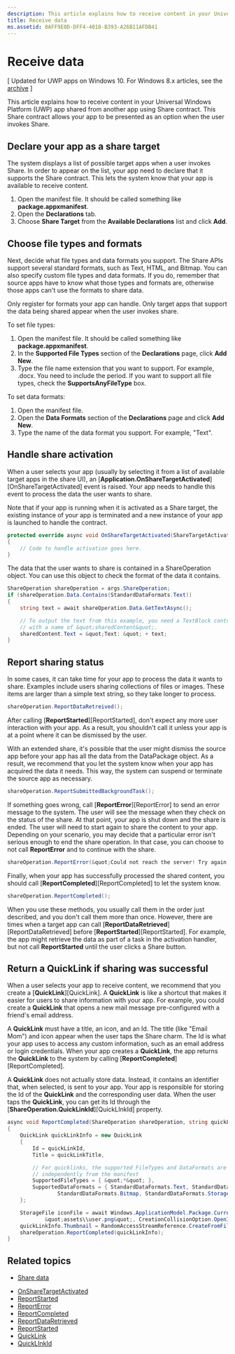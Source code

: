 ```yaml
---
description: This article explains how to receive content in your Universal Windows Platform (UWP) app shared from another app using Share contract. This Share contract allows your app to be presented as an option when the user invokes Share.
title: Receive data
ms.assetid: 0AFF9E0D-DFF4-4018-B393-A26B11AFDB41
---
```


# Receive data

\[ Updated for UWP apps on Windows 10. For Windows 8.x articles, see the [archive](http://go.microsoft.com/fwlink/p/?linkid=619132) \]


This article explains how to receive content in your Universal Windows Platform (UWP) app shared from another app using Share contract. This Share contract allows your app to be presented as an option when the user invokes Share.

## Declare your app as a share target

The system displays a list of possible target apps when a user invokes Share. In order to appear on the list, your app need to declare that it supports the Share contract. This lets the system know that your app is available to receive content.

1.  Open the manifest file. It should be called something like **package.appxmanifest**.
2.  Open the **Declarations** tab.
3.  Choose **Share Target** from the **Available Declarations** list and click **Add**.

## Choose file types and formats

Next, decide what file types and data formats you support. The Share APIs support several standard formats, such as Text, HTML, and Bitmap. You can also specify custom file types and data formats. If you do, remember that source apps have to know what those types and formats are, otherwise those apps can't use the formats to share data.

Only register for formats your app can handle. Only target apps that support the data being shared appear when the user invokes share.

To set file types:

1.  Open the manifest file. It should be called something like **package.appxmanifest**.
2.  In the **Supported File Types** section of the **Declarations** page, click **Add New**.
3.  Type the file name extension that you want to support. For example, .docx. You need to include the period. If you want to support all file types, check the **SupportsAnyFileType** box.

To set data formats:

1.  Open the manifest file.
2.  Open the **Data Formats** section of the **Declarations** page and click **Add New**.
3.  Type the name of the data format you support. For example, "Text".

## Handle share activation

When a user selects your app (usually by selecting it from a list of available target apps in the share UI), an [**Application.OnShareTargetActivated**][OnShareTargetActivated] event is raised. Your app needs to handle this event to process the data the user wants to share.

Note that if your app is running when it is activated as a Share target, the existing instance of your app is terminated and a new instance of your app is launched to handle the contract.

<!-- For some reason, the snippets in this file are all inline in the WDCML topic. Suggest moving to VS project with rest of snippets. -->
```cs
protected override async void OnShareTargetActivated(ShareTargetActivatedEventArgs args)
{
    // Code to handle activation goes here. 
} 
```

The data that the user wants to share is contained in a ShareOperation object. You can use this object to check the format of the data it contains.

```cs
ShareOperation shareOperation = args.ShareOperation;
if (shareOperation.Data.Contains(StandardDataFormats.Text))
{
    string text = await shareOperation.Data.GetTextAsync();

    // To output the text from this example, you need a TextBlock control
    // with a name of &quot;sharedContent&quot;.
    sharedContent.Text = &quot;Text: &quot; + text;
} 
```

## Report sharing status

In some cases, it can take time for your app to process the data it wants to share. Examples include users sharing collections of files or images. These items are larger than a simple text string, so they take longer to process.

```cs
shareOperation.ReportDataRetreived(); 
```

After calling [**ReportStarted**][ReportStarted], don't expect any more user interaction with your app. As a result, you shouldn't call it unless your app is at a point where it can be dismissed by the user.

With an extended share, it's possible that the user might dismiss the source app before your app has all the data from the DataPackage object. As a result, we recommend that you let the system know when your app has acquired the data it needs. This way, the system can suspend or terminate the source app as necessary.

```cs
shareOperation.ReportSubmittedBackgroundTask(); 
```

If something goes wrong, call [**ReportError**][ReportError] to send an error message to the system. The user will see the message when they check on the status of the share. At that point, your app is shut down and the share is ended. The user will need to start again to share the content to your app. Depending on your scenario, you may decide that a particular error isn't serious enough to end the share operation. In that case, you can choose to not call **ReportError** and to continue with the share.

```cs
shareOperation.ReportError(&quot;Could not reach the server! Try again later.&quot;); 
```

Finally, when your app has successfully processed the shared content, you should call [**ReportCompleted**][ReportCompleted] to let the system know.

```cs
shareOperation.ReportCompleted();
```

When you use these methods, you usually call them in the order just described, and you don't call them more than once. However, there are times when a target app can call [**ReportDataRetrieved**][ReportDataRetrieved] before [**ReportStarted**][ReportStarted]. For example, the app might retrieve the data as part of a task in the activation handler, but not call **ReportStarted** until the user clicks a Share button.

## Return a QuickLink if sharing was successful

When a user selects your app to receive content, we recommend that you create a [**QuickLink**][QuickLink]. A **QuickLink** is like a shortcut that makes it easier for users to share information with your app. For example, you could create a **QuickLink** that opens a new mail message pre-configured with a friend's email address.

A **QuickLink** must have a title, an icon, and an Id. The title (like "Email Mom") and icon appear when the user taps the Share charm. The Id is what your app uses to access any custom information, such as an email address or login credentials. When your app creates a **QuickLink**, the app returns the **QuickLink** to the system by calling [**ReportCompleted**][ReportCompleted].

A **QuickLink** does not actually store data. Instead, it contains an identifier that, when selected, is sent to your app. Your app is responsible for storing the Id of the **QuickLink** and the corresponding user data. When the user taps the **QuickLink**, you can get its Id through the [**ShareOperation.QuickLinkId**][QuickLInkId] property.

```cs
async void ReportCompleted(ShareOperation shareOperation, string quickLinkId, string quickLinkTitle)
{
    QuickLink quickLinkInfo = new QuickLink
    {
        Id = quickLinkId,
        Title = quickLinkTitle,

        // For quicklinks, the supported FileTypes and DataFormats are set 
        // independently from the manifest
        SupportedFileTypes = { &quot;*&quot; },
        SupportedDataFormats = { StandardDataFormats.Text, StandardDataFormats.Uri, 
                StandardDataFormats.Bitmap, StandardDataFormats.StorageItems }
    };

    StorageFile iconFile = await Windows.ApplicationModel.Package.Current.InstalledLocation.CreateFileAsync(
            &quot;assets\\user.png&quot;, CreationCollisionOption.OpenIfExists);
    quickLinkInfo.Thumbnail = RandomAccessStreamReference.CreateFromFile(iconFile);
    shareOperation.ReportCompleted(quickLinkInfo);
}
```

## Related topics
* [Share data](share-data.md)
 
<!-- LINKS -->
* [OnShareTargetActivated](https://msdn.microsoft.com/en-us/library/windows/apps/windows.ui.xaml.application.onsharetargetactivated.aspx)
* [ReportStarted](https://msdn.microsoft.com/en-us/library/windows/apps/windows.applicationmodel.datatransfer.sharetarget.shareoperation.reportstarted.aspx)
* [ReportError](https://msdn.microsoft.com/en-us/library/windows/apps/windows.applicationmodel.datatransfer.sharetarget.shareoperation.reporterror.aspx)
* [ReportCompleted](https://msdn.microsoft.com/en-us/library/windows/apps/windows.applicationmodel.datatransfer.sharetarget.shareoperation.reportecompleted.aspx)
* [ReportDataRetrieved](https://msdn.microsoft.com/en-us/library/windows/apps/windows.applicationmodel.datatransfer.sharetarget.shareoperation.reportdataretrieved.aspx)
* [ReportStarted](https://msdn.microsoft.com/en-us/library/windows/apps/windows.applicationmodel.datatransfer.sharetarget.shareoperation.reportstarted.aspx)
* [QuickLink](https://msdn.microsoft.com/en-us/library/windows/apps/windows.applicationmodel.datatransfer.sharetarget.quicklink.aspx)
* [QuickLInkId](https://msdn.microsoft.com/en-us/library/windows/apps/windows.applicationmodel.datatransfer.sharetarget.quicklink.id.aspx)




<!--HONumber=May16_HO4-->


